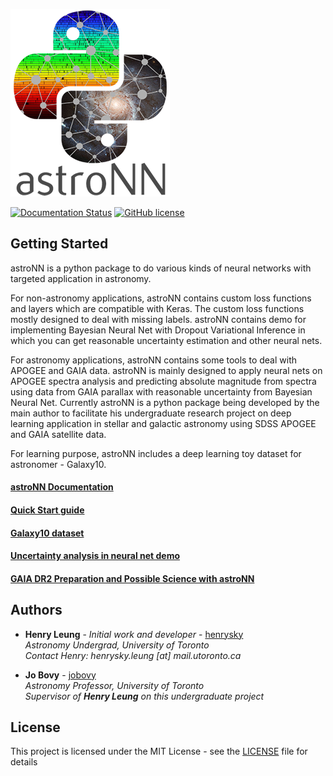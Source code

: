 ![AstroNN Logo](astroNN_icon_withname.png)

[![Documentation Status](https://readthedocs.org/projects/astronn/badge/?version=latest)](http://astronn.readthedocs.io/en/latest/?badge=latest)
[![GitHub license](https://img.shields.io/github/license/henrysky/astroNN.svg)](https://github.com/henrysky/astroNN/blob/master/LICENSE)

## Getting Started

astroNN is a python package to do various kinds of neural networks with targeted application in astronomy.

For non-astronomy applications, astroNN contains custom loss functions and layers which are compatible with Keras. The custom
loss functions mostly designed to deal with missing labels. astroNN contains demo for implementing Bayesian Neural
Net with Dropout Variational Inference in which you can get reasonable uncertainty estimation and other neural nets.

For astronomy applications, astroNN contains some tools to deal with APOGEE and GAIA data. astroNN is mainly designed
to apply neural nets on APOGEE spectra analysis and predicting absolute magnitude from spectra using data from GAIA parallax with
reasonable uncertainty from Bayesian Neural Net. 
Currently astroNN is a python package being developed by the main author to facilitate his undergraduate research
project on deep learning application in stellar and galactic astronomy using SDSS APOGEE and GAIA satellite data.

For learning purpose, astroNN includes a deep learning toy dataset for astronomer - Galaxy10.

#### [astroNN Documentation](http://astronn.readthedocs.io/)

#### [Quick Start guide](http://astronn.readthedocs.io/en/latest/quick_start.html)

#### [Galaxy10 dataset](http://astronn.readthedocs.io/en/latest/galaxy10.html)

#### [Uncertainty analysis in neural net demo](https://github.com/henrysky/astroNN/tree/master/demo_tutorial/NN_uncertainty_analysis)

#### [GAIA DR2 Preparation and Possible Science with astroNN](http://astronn.readthedocs.io/en/latest/gaia_dr2_special.html)

## Authors

* **Henry Leung** - *Initial work and developer* - [henrysky](https://github.com/henrysky)\
*Astronomy Undergrad, University of Toronto*\
*Contact Henry: henrysky.leung [at] mail.utoronto.ca*


* **Jo Bovy** - [jobovy](https://github.com/jobovy)\
*Astronomy Professor, University of Toronto*\
*Supervisor of **Henry Leung** on this undergraduate project*

## License
This project is licensed under the MIT License - see the [LICENSE](LICENSE) file for details
